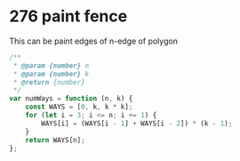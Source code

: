 # 276 paint fence

This can be paint edges of n-edge of polygon

```javascript
/**
 * @param {number} n
 * @param {number} k
 * @return {number}
 */
var numWays = function (n, k) {
    const WAYS = [0, k, k * k];
    for (let i = 3; i <= n; i += 1) {
        WAYS[i] = (WAYS[i - 1] + WAYS[i - 2]) * (k - 1);
    }
    return WAYS[n];
};
```
